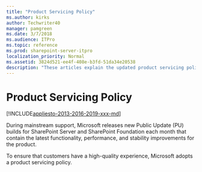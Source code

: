 ```yaml
---
title: "Product Servicing Policy"
ms.author: kirks
author: Techwriter40
manager: pamgreen
ms.date: 3/7/2018
ms.audience: ITPro
ms.topic: reference
ms.prod: sharepoint-server-itpro
localization_priority: Normal
ms.assetid: 3824d521-ee4f-408e-b3fd-51da34e20538
description: "These articles explain the updated product servicing policies of SharePoint Server."
---
```


# Product Servicing Policy

[!INCLUDE[appliesto-2013-2016-2019-xxx-md](../includes/appliesto-2013-2016-2019-xxx-md.md)]
  
During mainstream support, Microsoft releases new Public Update (PU) builds for SharePoint Server and SharePoint Foundation each month that contain the latest functionality, performance, and stability improvements for the product.
  
To ensure that customers have a high-quality experience, Microsoft adopts a product servicing policy.
  

